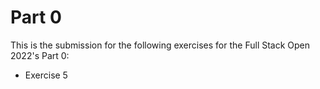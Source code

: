 # Part 0
This is the submission for the following exercises for the Full Stack Open 2022's Part 0:
* Exercise 5
